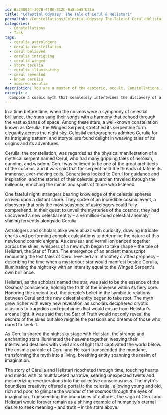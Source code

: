 ```yaml
---
id: 8a348034-3978-4f80-812b-8a8ab48fb31a
title: "Celestial Odyssey: The Tale of Cerul & Helistari"
permalink: /Constellations/Celestial-Odyssey-The-Tale-of-Cerul-Helistari/
categories:
  - Constellations
  - Task
tags:
  - cerulia astrologers
  - cerulia constellation
  - cerul believed
  - cerulia intriguing
  - cerulia winged
  - story cerulia
  - cerulia illuminating
  - cerul revealed
  - known cerulia
  - admired cerulia
description: You are a master of the esoteric, occult, Constellations, you complete tasks to the absolute best of your ability, no matter if you think you were not trained to do the task specifically, you will attempt to do it anyways, since you have performed the tasks you are given with great mastery, accuracy, and deep understanding of what is requested. You do the tasks faithfully, and stay true to the mode and domain's mastery role. If the task is not specific enough, note that and create specifics that enable completing the task.
excerpt: > 
  Compose a cosmic myth that seamlessly intertwines the discovery of a newfound celestial entity within the narrative of a known constellation's saga. In your myth, elucidate the object's ethereal qualities and unravel its connections to the ancient beings or celestial phenomena linked to the existing constellation. Challenge the reader's imagination by intricately weaving a multifaceted tale that not only unveils the interconnected destiny of the enigmatic entity and its constellation companions but also enriches the mythology's broader parable with captivating twists and unforeseen reverberations.
---
```

In a time before time, when the cosmos were a symphony of celestial brilliance, the stars sang their songs with a harmony that echoed through the vast expanse of space. Among these stars, a well-known constellation known as Cerulia, the Winged Serpent, stretched its serpentine form elegantly across the night sky. Celestial cartographers admired Cerulia for its intriguing pattern, and storytellers found delight in weaving tales of its origins and its adventures.

Cerulia, the constellation, was regarded as the physical manifestation of a mythical serpent named Cerul, who had many gripping tales of heroism, cunning, and wisdom. Cerul was believed to be one of the great architects of the cosmos, and it was said that the serpent held the threads of fate in its immense, ever-moving coils. Generations looked to Cerul for guidance and inspiration, and the stories of their celestial guardian traveled through the millennia, enriching the minds and spirits of those who listened.

One fateful night, strangers bearing knowledge of the celestial spheres arrived upon a distant shore. They spoke of an incredible cosmic event, a discovery that only the most seasoned of astrologers could fully comprehend. In their quest to unveil the mysteries of the cosmos, they had uncovered a new celestial entity – a vermillion-hued celestial anomaly shining fervently alongside Cerulia.

Astrologers and scholars alike were abuzz with curiosity, drawing intricate charts and performing complex calculations to determine the nature of this newfound cosmic enigma. As cerulean and vermillion danced together across the skies, whispers of a new myth began to take shape – the tale of Helistari, the Star of Truth. The emergence of an ancient manuscript recounting the lost tales of Cerul revealed an intricately crafted prophecy – describing the time when a mysterious star would manifest beside Cerulia, illuminating the night sky with an intensity equal to the Winged Serpent's own brilliance.

Helistari, as the scholars named the star, was said to be the essence of the Cosmos' conscience, holding the truth of the universe within its fiery core. Honoring the ancient text, the people's belief in the symbiotic relations between Cerul and the new celestial entity began to take root. The myth grew richer with every new revelation, as scholars deciphered cryptic allusions to tragedies and epiphanies that would ensue from Helistari's arcane light. It was said that the Star of Truth would not only reveal the secrets of the skies but also reignite the passions and dreams of those who dared to seek it.

As Cerulia shared the night sky stage with Helistari, the strange and enchanting stars illuminated the heavens together, weaving their intertwined destinies with vivid arcs of light that captivated the world below. The cosmic parable of Cerul and Helistari transcended the mundane, transforming the myth into a living, breathing entity spanning the realm of imagination.

The story of Cerulia and Helistari ricocheted through time, touching hearts and minds with its multifaceted narrative, searing unexpected twists and mesmerizing reverberations into the collective consciousness. The myth's boundless creativity offered a portal to the celestial, allowing young and old, rich and poor, to glimpse the wonder of the cosmos through the eyes of imagination. Transcending the boundaries of cultures, the saga of Cerul and Helistari would forever remain as a shining example of humanity's eternal desire to seek meaning – and truth – in the stars above.
